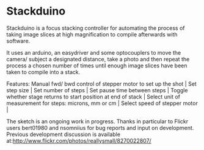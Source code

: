 Stackduino
==========
Stackduino is a focus stacking controller for automating the process of taking image slices at high magnification to compile afterwards with software.

It uses an arduino, an easydriver and some optocouplers to move the camera/ subject a designated distance, take a photo and then repeat the process a chosen number of times until enough image slices have been taken to compile into a stack.

Features:
Manual fwd/ bwd control of stepper motor to set up the shot |
Set step size |
Set number of steps |
Set pause time between steps |
Toggle whether stage returns to start position at end of stack |
Select unit of measurement for steps: microns, mm or cm |
Select speed of stepper motor |

The sketch is an ongoing work in progress. Thanks in particular to Flickr users bert01980 and nsomniius for bug reports and input on development.
Previous development discussion is available at:http://www.flickr.com/photos/reallysmall/8270022807/
